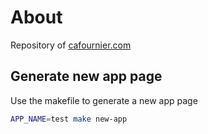 # About

Repository of [cafournier.com](https://cafournier.com)

## Generate new app page

Use the makefile to generate a new app page

```bash
APP_NAME=test make new-app
```